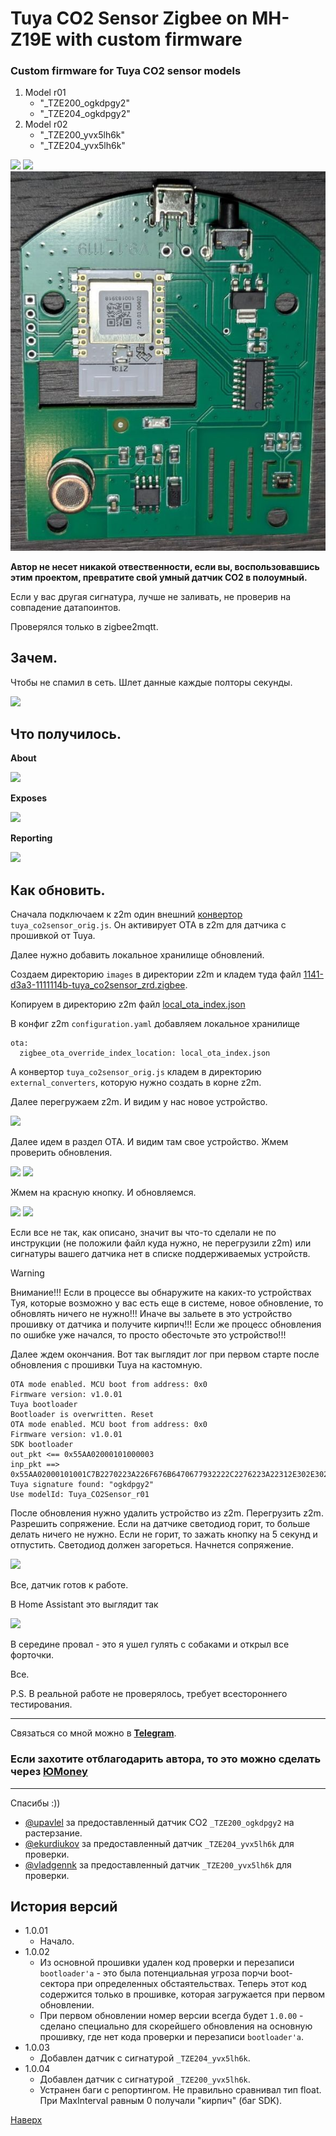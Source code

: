# <a id="Top">Tuya CO2 Sensor Zigbee on MH-Z19E with custom firmware</a>

### Custom firmware for Tuya CO2 sensor models

1. Model r01
	- "_TZE200_ogkdpgy2"
	- "_TZE204_ogkdpgy2"
2. Model r02
	- "_TZE200_yvx5lh6k"
	- "_TZE204_yvx5lh6k"

<img src="https://raw.githubusercontent.com/slacky1965/tuya_co2sensor_zrd/refs/heads/main/doc/images/sensor.jpg"/>

<img src="https://raw.githubusercontent.com/slacky1965/tuya_co2sensor_zrd/refs/heads/main/doc/images/board.jpg"/>

<img src="https://raw.githubusercontent.com/slacky1965/tuya_co2sensor_zrd/refs/heads/main/doc/images/board2.jpg"/>

**Автор не несет никакой отвественности, если вы, воспользовавшись этим проектом, превратите свой умный датчик CO2 в полоумный.**

Если у вас другая сигнатура, лучше не заливать, не проверив на совпадение датапоинтов.

Проверялся только в zigbee2mqtt.

## Зачем. 

Чтобы не спамил в сеть. Шлет данные каждые полторы секунды.

<img src="https://raw.githubusercontent.com/slacky1965/tuya_co2sensor_zrd/refs/heads/main/doc/images/spam.jpg"/>

## Что получилось. 

**About**

<img src="https://raw.githubusercontent.com/slacky1965/tuya_co2sensor_zrd/refs/heads/main/doc/images/about.jpg"/>

**Exposes**

<img src="https://raw.githubusercontent.com/slacky1965/tuya_co2sensor_zrd/refs/heads/main/doc/images/exposes.jpg"/>

**Reporting**

<img src="https://raw.githubusercontent.com/slacky1965/tuya_co2sensor_zrd/refs/heads/main/doc/images/reporting.jpg"/>


## Как обновить.

Сначала подключаем к z2m один внешний [конвертор](https://github.com/slacky1965/tuya_co2sensor_zrd/tree/main/zigbee2mqtt/convertors) `tuya_co2sensor_orig.js`. Он активирует OTA в z2m для датчика с прошивкой от Tuya.

Далее нужно добавить локальное хранилище обновлений. 

Создаем директорию `images` в директории z2m и кладем туда файл [1141-d3a3-1111114b-tuya_co2sensor_zrd.zigbee](https://github.com/slacky1965/tuya_co2sensor_zrd/raw/refs/heads/main/bin/1141-d3a3-1111114b-tuya_co2sensor_zrd.zigbee).

Копируем в директорию z2m файл [local_ota_index.json](https://github.com/slacky1965/tuya_co2sensor_zrd/blob/main/zigbee2mqtt/local_ota_index.json)

В конфиг z2m `configuration.yaml` добавляем локальное хранилище

```
ota:
  zigbee_ota_override_index_location: local_ota_index.json
```

А конвертор `tuya_co2sensor_orig.js` кладем в директорию `external_converters`, которую нужно создать в корне z2m.

Далее перегружаем z2m. И видим у нас новое устройство.

<img src="https://raw.githubusercontent.com/slacky1965/tuya_co2sensor_zrd/refs/heads/main/doc/images/tuya_ready.jpg"/>

Далее идем в раздел OTA. И видим там свое устройство. Жмем проверить обновления.

<img src="https://raw.githubusercontent.com/slacky1965/tuya_co2sensor_zrd/refs/heads/main/doc/images/update.jpg"/>
	
<img src="https://raw.githubusercontent.com/slacky1965/tuya_co2sensor_zrd/refs/heads/main/doc/images/check_update.jpg"/>

Жмем на красную кнопку. И обновляемся.

<img src="https://raw.githubusercontent.com/slacky1965/tuya_co2sensor_zrd/refs/heads/main/doc/images/update_1.jpg"/>

<img src="https://raw.githubusercontent.com/slacky1965/tuya_co2sensor_zrd/refs/heads/main/doc/images/update_2.jpg"/>

Если все не так, как описано, значит вы что-то сделали не по инструкции (не положили файл куда нужно, не перегрузили z2m) или сигнатуры вашего датчика нет в списке поддерживаемых устройств.

> [!WARNING]
> Внимание!!! Если в процессе вы обнаружите на каких-то устройствах Туя, которые возможно у вас есть еще в системе, новое обновление, то обновлять ничего не нужно!!! Иначе вы зальете в это устройство прошивку от датчика и получите кирпич!!! Если же процесс обновления по ошибке уже начался, то просто обесточьте это устройство!!!

Далее ждем окончания. Вот так выглядит лог при первом старте после обновления с прошивки Tuya на кастомную.

```
OTA mode enabled. MCU boot from address: 0x0
Firmware version: v1.0.01
Tuya bootloader
Bootloader is overwritten. Reset
OTA mode enabled. MCU boot from address: 0x0
Firmware version: v1.0.01
SDK bootloader
out_pkt <== 0x55AA02000101000003
inp_pkt ==> 0x55AA02000101001C7B2270223A226F676B6470677932222C2276223A22312E302E30227DC1
Tuya signature found: "ogkdpgy2"
Use modelId: Tuya_CO2Sensor_r01
```

После обновления нужно удалить устройство из z2m. Перегрузить z2m. Разрешить сопряжение. Если на датчике светодиод горит, то больше делать ничего не нужно. Если не горит, то зажать кнопку на 5 секунд и отпустить. Светодиод должен загореться. Начнется сопряжение.

<img src="https://raw.githubusercontent.com/slacky1965/tuya_co2sensor_zrd/refs/heads/main/doc/images/joined.jpg"/>

Все, датчик готов к работе.

В Home Assistant это выглядит так

<img src="https://raw.githubusercontent.com/slacky1965/tuya_co2sensor_zrd/refs/heads/main/doc/images/ha.jpg"/>

В середине провал - это я ушел гулять с собаками и открыл все форточки.

Все.

P.S. В реальной работе не проверялось, требует всестороннего тестирования.

---

Связаться со мной можно в **[Telegram](https://t.me/slacky1965)**.

### Если захотите отблагодарить автора, то это можно сделать через [ЮMoney](https://yoomoney.ru/to/4100118300223495)

---

Спасибы :))

- [@upavlel](https://t.me/upavlel) за предоставленный датчик CO2 `_TZE200_ogkdpgy2` на растерзание.
- [@ekurdiukov](https://t.me/ekurdiukov) за предоставленный датчик `_TZE204_yvx5lh6k` для проверки.
- [@vladgennk](https://t.me/vladgennk) за предоставленный датчик `_TZE200_yvx5lh6k` для проверки.


## История версий
- 1.0.01
	- Начало.
- 1.0.02
	- Из основной прошивки удален код проверки и перезаписи `bootloader'а` - это была потенциальная угроза порчи boot-сектора при определенных обстаятельствах. Теперь этот код содержится только в прошивке, которая загружается при первом обновлении.
	- При первом обновлении номер версии всегда будет `1.0.00` - сделано специально для скорейшего обновления на основную прошивку, где нет кода проверки и перезаписи `bootloader'а`.
- 1.0.03
	- Добавлен датчик с сигнатурой `_TZE204_yvx5lh6k`.
- 1.0.04
	- Добавлен датчик с сигнатурой `_TZE200_yvx5lh6k`.
	- Устранен баги с репортингом. Не правильно сравнивал тип float. При MaxInterval равным 0 получали "кирпич" (баг SDK).

[Наверх](#Top)

